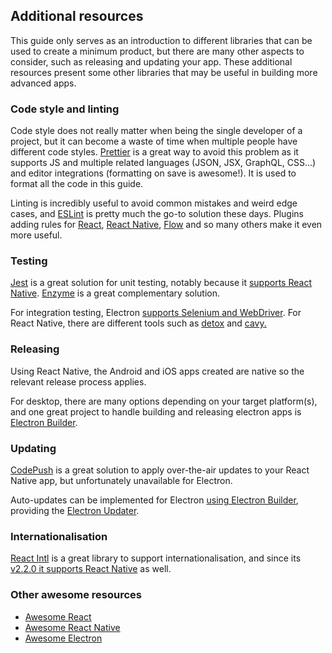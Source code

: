 ## Additional resources

This guide only serves as an introduction to different libraries that can be used to create a minimum product, but there are many other aspects to consider, such as releasing and updating your app. These additional resources present some other libraries that may be useful in building more advanced apps.

### Code style and linting

Code style does not really matter when being the single developer of a project, but it can become a waste of time when multiple people have different code styles. [Prettier](https://prettier.io/) is a great way to avoid this problem as it supports JS and multiple related languages \(JSON, JSX, GraphQL, CSS...\) and editor integrations \(formatting on save is awesome!\). It is used to format all the code in this guide.

Linting is incredibly useful to avoid common mistakes and weird edge cases, and [ESLint](http://eslint.org/) is pretty much the go-to solution these days. Plugins adding rules for [React](https://github.com/yannickcr/eslint-plugin-react), [React Native](https://github.com/Intellicode/eslint-plugin-react-native), [Flow](https://github.com/gajus/eslint-plugin-flowtype) and so many others make it even more useful.

### Testing

[Jest](https://facebook.github.io/jest/) is a great solution for unit testing, notably because it [supports React Native](https://facebook.github.io/jest/docs/en/tutorial-react-native.html#content). [Enzyme](http://airbnb.io/enzyme/) is a great complementary solution.

For integration testing, Electron [supports Selenium and WebDriver](https://electron.atom.io/docs/tutorial/using-selenium-and-webdriver/). For React Native, there are different tools such as [detox](https://github.com/wix/detox) and [cavy](https://github.com/pixielabs/cavy)[.](https://github.com/pixielabs/cavy)

### Releasing

Using React Native, the Android and iOS apps created are native so the relevant release process applies.

For desktop, there are many options depending on your target platform\(s\), and one great project to handle building and releasing electron apps is [Electron Builder](https://github.com/electron-userland/electron-builder).

### Updating

[CodePush](https://github.com/Microsoft/react-native-code-push) is a great solution to apply over-the-air updates to your React Native app, but unfortunately unavailable for Electron.

Auto-updates can be implemented for Electron [using Electron Builder](https://github.com/electron-userland/electron-builder/wiki/Auto-Update), providing the [Electron Updater](https://www.npmjs.com/package/electron-updater).

### Internationalisation

[React Intl](https://github.com/yahoo/react-intl) is a great library to support internationalisation, and since its [v2.2.0 it supports React Native](https://github.com/yahoo/react-intl/releases/tag/v2.2.0) as well.

### Other awesome resources

* [Awesome React](https://github.com/enaqx/awesome-react)
* [Awesome React Native](https://github.com/jondot/awesome-react-native)
* [Awesome Electron](https://github.com/sindresorhus/awesome-electron)



